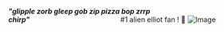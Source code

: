  ***"glipple zorb gleep gob zip pizza bop zrrp chirp"***             #1 alien elliot fan ! :pizza:
![Image](https://github.com/user-attachments/assets/3af50e02-ef6d-41d7-ab6c-10934dcfafb6)


